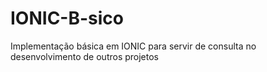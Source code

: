 # IONIC-B-sico
Implementação básica em IONIC para servir de consulta no desenvolvimento de outros projetos

